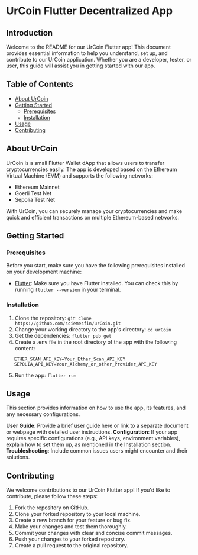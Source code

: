 # UrCoin Flutter Decentralized App

## Introduction
Welcome to the README for our UrCoin Flutter app! This document provides essential information to help you understand, set up, and contribute to our UrCoin application. Whether you are a developer, tester, or user, this guide will assist you in getting started with our app.

## Table of Contents
- [About UrCoin](#about-urcoin)
- [Getting Started](#getting-started)
  - [Prerequisites](#prerequisites)
  - [Installation](#installation)
- [Usage](#usage)
- [Contributing](#contributing)


## About UrCoin
UrCoin is a small Flutter Wallet dApp that allows users to transfer cryptocurrencies easily. The app is developed based on the Ethereum Virtual Machine (EVM) and supports the following networks:
- Ethereum Mainnet
- Goerli Test Net
- Sepolia Test Net

With UrCoin, you can securely manage your cryptocurrencies and make quick and efficient transactions on multiple Ethereum-based networks.

## Getting Started

### Prerequisites
Before you start, make sure you have the following prerequisites installed on your development machine:

- [Flutter](https://flutter.dev/docs/get-started/install): Make sure you have Flutter installed. You can check this by running `flutter --version` in your terminal.

### Installation
1. Clone the repository:
   ```git clone https://github.com/sciemesfin/urCoin.git```
2. Change your working directory to the app's directory:
   ```cd urCoin```
3. Get the dependencies:
   ```flutter pub get```
4. Create a .env file in the root directory of the app with the following content:
```
   ETHER_SCAN_API_KEY=Your_Ether_Scan_API_KEY
   SEPOLIA_API_KEY=Your_Alchemy_or_other_Provider_API_KEY
```

5. Run the app:
```flutter run```

## Usage
This section provides information on how to use the app, its features, and any necessary configurations.

**User Guide**: Provide a brief user guide here or link to a separate document or webpage with detailed user instructions.
**Configuration**: If your app requires specific configurations (e.g., API keys, environment variables), explain how to set them up, as mentioned in the Installation section.
**Troubleshooting**: Include common issues users might encounter and their solutions.

## Contributing
We welcome contributions to our UrCoin Flutter app! If you'd like to contribute, please follow these steps:

1. Fork the repository on GitHub.
2. Clone your forked repository to your local machine.
3. Create a new branch for your feature or bug fix.
4. Make your changes and test them thoroughly.
5. Commit your changes with clear and concise commit messages.
6. Push your changes to your forked repository.
7. Create a pull request to the original repository.